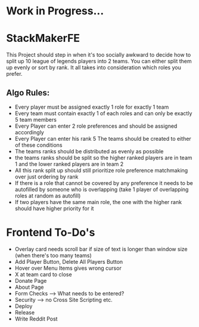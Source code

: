 # Work in Progress...

# StackMakerFE

This Project should step in when it's too socially awkward to decide how to split up 10 league of legends players into 2 teams. You can either split them up evenly or sort by rank. It all takes into consideration which roles you prefer.


## Algo Rules:

- Every player must be assigned exactly 1 role for exactly 1 team
- Every team must contain exactly 1 of each roles and can only be exactly 5 team members
- Every Player can enter 2 role preferences and should be assigned accordingly
- Every Player can enter his rank 5 The teams should be created to either of these conditions 
- The teams ranks should be distributed as evenly as possible 
- the teams ranks should be split so the higher ranked players are in team 1 and the lower ranked players are in team 2 
- All this rank split up should still prioritize role preference matchmaking over just ordering by rank
- If there is a role that cannot be covered by any preference it needs to be autofilled by someone who is overlapping (take 1 player of overlapping roles at random as autofill)
- If two players have the same main role, the one with the higher rank should have higher priority for it


# Frontend To-Do's


 - Overlay card needs scroll bar if size of text is longer than window size (when there's too many teams)
 - Add Player Button, Delete All Players Button
 - Hover over Menu Items gives wrong cursor
 - X at team card to close
 - Donate Page
 - About Page
 - Form Checks --> What needs to be entered?
 - Security --> no Cross Site Scripting etc.
 - Deploy
 - Release
 - Write Reddit Post